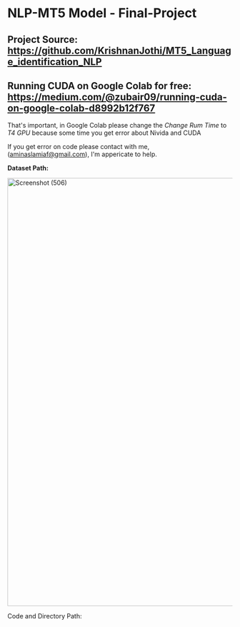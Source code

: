 # NLP-MT5 Model - Final-Project

## Project Source: https://github.com/KrishnanJothi/MT5_Language_identification_NLP

## Running CUDA on Google Colab for free: https://medium.com/@zubair09/running-cuda-on-google-colab-d8992b12f767

That's important, in Google Colab please change the _Change Rum Time_ to _T4 GPU_ because some time you get error about Nivida and CUDA


If you get error on code please contact with me, (aminaslamiaf@gmail.com), I'm appericate to help.

**Dataset Path:**

<img width="960" alt="Screenshot (506)" src="https://github.com/user-attachments/assets/bd124c9e-7ad4-47aa-b70b-4cb2ae65f3f0" />



Code and Directory Path:

